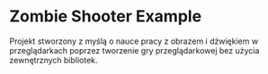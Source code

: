 # Zombie Shooter Example

Projekt stworzony z myślą o nauce pracy z obrazem i dźwiękiem w przeglądarkach poprzez tworzenie gry przeglądarkowej bez użycia zewnętrznych bibliotek.
